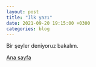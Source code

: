 ```yaml
---
layout: post
title: "İlk yazı"
date: 2021-09-20 19:15:00 +0300
categories: blog
---
```

Bir şeyler deniyoruz bakalım.

[Ana sayfa][ana-sayfa]

[ana-sayfa]: https://yinkar.github.io